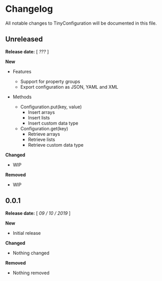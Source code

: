 # Changelog
All notable changes to TinyConfiguration will be documented in this file.

## Unreleased

**Release date:** [ *???* ]

**New**

- Features
  - Support for property groups
  - Export configuration as JSON, YAML and XML

- Methods
  - Configuration.put(key, value)
    - Insert arrays
    - Insert lists
    - Insert custom data type
  - Configuration.get(key)
    - Retrieve arrays
    - Retrieve lists
    - Retrieve custom data type

**Changed**
- WIP

**Removed**
- WIP


## 0.0.1

**Release date:** [ *09 / 10 / 2019* ]


**New**
- Initial release

**Changed**
- Nothing changed

**Removed**
- Nothing removed
